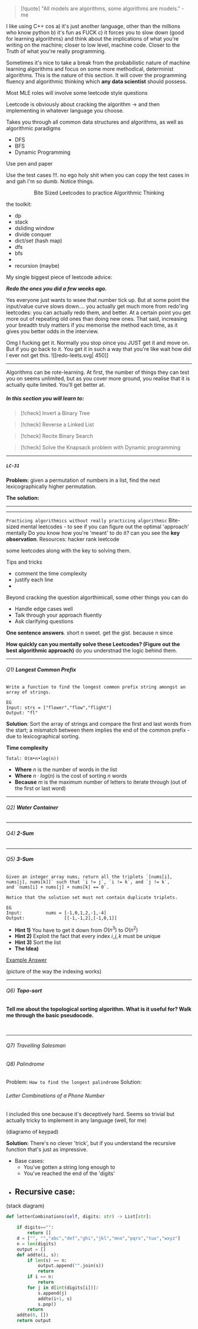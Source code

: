 > [!quote] "All models are algorithms, some algorithms are models." - me


I like using C++ cos a) it's just another language, other than the millions who know python b) it's fun as FUCK c) it forces you to slow down (good for learning algorithms) and think about the implications of what you're writing on the machine; closer to low level, machine code. Closer to the Truth of what you're really programming. 

Sometimes it's nice to take a break from the probabilistic nature of machine learning algorithms and focus on some more methodical, determinist algorithms. This is the nature of this section. It will cover the programming fluency and algorithmic thinking which **any data scientist** should possess. 

Most MLE roles will involve some leetcode style questions

Leetcode is obviously about cracking the algorithm -> and then implementing in whatever language you choose. 

Takes you through all common data structures and algorithms, as well as algorithmic paradigms
- DFS
- BFS
- Dynamic Programming

Use pen and paper 

Use the test cases !!!. no ego
holy shit when you can copy the test cases in and gah I'm so dumb. Notice things. 

<p align='center'>Bite Sized Leetcodes to practice Algorithmic Thinking</p>

the toolkit:
- dp
- stack
- dsliding window 
- divide conquer 
- dict/set (hash map)
- dfs
- bfs
- 
- recursion (maybe)



My single biggest piece of leetcode advice: 

***Redo the ones you did a few weeks ago.***

Yes everyone just wants to wsee that number tick up. 
But at some point the input/value curve slows down....
you actually get much more from redo'ing leetcodes: you can actually redo them, and better. 
At a certain point you get more out of repeating old ones than doing new ones. 
That said, increasing your breadth truly matters if you memorise the method each time, as it gives you better odds in the interview. 

Omg I fucking get it. Normally you stop oince you JUST get it and move on. But if you go back to it. You get it in such a way that you're like wait how did I ever not get this. 
![[redo-leets.svg| 450]]

---

Algorithms can be rote-learning. At first, the number of things they can test you on seems unlimited, but as you cover more ground, you realise that it is actually quite limited. You'll get better at.

##### In this section you will learn to: 


> [!check] Invert a Binary Tree

> [!check] Reverse a Linked List

> [!check] Recite Binary Search

> [!check] Solve the Knapsack problem with Dynamic programming




---

##### `LC-31`
**Problem:** given a permutation of numbers in a list, find the next lexicographically higher permutation. 

**The solution:** 


---



---
`Practicing algorithmics without really practicing algorithmic`
Bite-sized mental leetcodes - to see if you can figure out the optimal 'approach' mentally
Do you know how you're 'meant' to do it? can you see the **key observation**. 
Resources: hacker rank leetcode

some leetcodes along with the key to solving them. 

Tips and tricks
- comment the time complexity 
- justify each line
- 


Beyond cracking the question algorthimicall, some other things you can do 
- Handle edge cases well 
- Talk through your approach fluently 
- Ask clarifying questions 

**One sentence answers**. short n sweet. get the gist. because n since

**How quickly can you mentally solve these Leetcodes? (Figure out the best algorithmic approach)**
do you understnad the logic behind them. 

---

###### Q1) **Longest Common Prefix**

```
Write a function to find the longest common prefix string amongst an array of strings.

EG
Input: strs = ["flower","flow","flight"]
Output: "fl"
```

**Solution**: Sort the array of strings and compare the first and last words from the start; a mismatch between them implies the end of the common prefix - due to lexicographical sorting. 

**Time complexity**

`Total: O(m•n•log(n))`
- **Where** $n$ is the number of words in the list 
- **Where** $n \cdot log(n)$ is the cost of sorting $n$ words
- **Because** $m$ is the maximum number of letters to iterate through (out of the first or last word)

---

###### Q2) **Water Container**

---

###### Q4) **2-Sum**

---

###### Q5) **3-Sum**
```
Given an integer array nums, return all the triplets `[nums[i], nums[j], nums[k]]` such that `i != j`, `i != k`, and `j != k`, and `nums[i] + nums[j] + nums[k] == 0`.

Notice that the solution set must not contain duplicate triplets.

EG
Input:         nums = [-1,0,1,2,-1,-4]
Output:               [[-1,-1,2],[-1,0,1]]
```

- **Hint 1)** You have to get it down from $O(n^3)$ to $O(n^2)$ 
- **Hint 2)** Exploit the fact that every index $i, j, k$ must be unique 
- **Hint 3)** Sort the list
- **The Idea)** 

[Example Answer](https://leetcode.com/problems/3sum/solutions/4155263/video-visualization-of-o-n-2-solution-two-pointers/)

(picture of the way the indexing works)

---
###### Q6) **Topo-sort** 

**Tell me about the topological sorting algorithm. What is it useful for? Walk me through the basic pseudocode.**

<br>

---
###### Q7) Travelling Salesman




###### Q8) Palindrome

Problem: `How to find the longest palindrome`
Solution: 



###### Letter Combinations of a Phone Number

I included this one because it's deceptively hard. Seems so trivial but actually tricky to implement in any language (well, for me)

(diagramo of keypad)

**Solution:** There's no clever 'trick', but if you understand the recursive function that's just as impressive. 

- Base cases: 
	- You've gotten a string long enough to 
	- You've reached the end of the 'digits'
- Recursive case: 
	- 
(stack diagram)


```python
def letterCombinations(self, digits: str) -> List[str]:

	if digits=="":
		return []
	d = ["", "","abc","def","ghi","jkl","mno","pqrs","tuv","wxyz"]
	n = len(digits)
	output = []
	def addto(i, s):
		if len(s) == n:
			output.append("".join(s))
			return
		if i == n:
			return
		for j in d[int(digits[i])]:
			s.append(j)
			addto(i+1, s)
			s.pop()
		return
	addto(0, [])
	return output
```

###### 